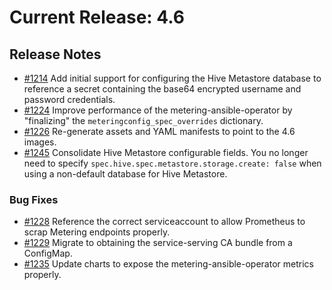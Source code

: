 # Current Release: 4.6

## Release Notes

- [#1214](https://github.com/kube-reporting/metering-operator/pull/1214) Add initial support for configuring the Hive Metastore database to reference a secret containing the base64 encrypted username and password credentials.
- [#1224](https://github.com/kube-reporting/metering-operator/pull/1224) Improve performance of the metering-ansible-operator by "finalizing" the `meteringconfig_spec_overrides` dictionary.
- [#1226](https://github.com/kube-reporting/metering-operator/pull/1226) Re-generate assets and YAML manifests to point to the 4.6 images.
- [#1245](https://github.com/kube-reporting/metering-operator/pull/1245) Consolidate Hive Metastore configurable fields. You no longer need to specify `spec.hive.spec.metastore.storage.create: false` when using a non-default database for Hive Metastore.

### Bug Fixes

- [#1228](https://github.cohttps://github.com/kube-reporting/metering-operator/pull/1228m/kube-reporting/metering-operator/pull/1228) Reference the correct serviceaccount to allow Prometheus to scrap Metering endpoints properly.
- [#1229](https://github.com/kube-reporting/metering-operator/pull/1229) Migrate to obtaining the service-serving CA bundle from a ConfigMap.
- [#1235](https://github.com/kube-reporting/metering-operator/pull/1235) Update charts to expose the metering-ansible-operator metrics properly.
